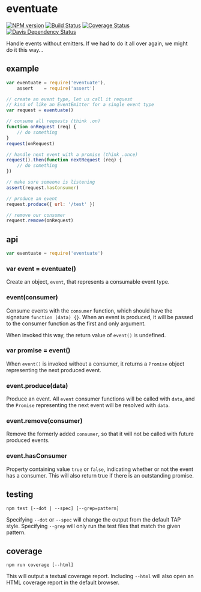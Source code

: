 # eventuate

[![NPM version](https://badge.fury.io/js/eventuate.png)](http://badge.fury.io/js/eventuate)
[![Build Status](https://travis-ci.org/jasonpincin/eventuate.svg?branch=master)](https://travis-ci.org/jasonpincin/eventuate)
[![Coverage Status](https://coveralls.io/repos/jasonpincin/eventuate/badge.png?branch=master)](https://coveralls.io/r/jasonpincin/eventuate?branch=master)
[![Davis Dependency Status](https://david-dm.org/jasonpincin/eventuate.png)](https://david-dm.org/jasonpincin/eventuate)

Handle events without emitters. If we had to do it all over again, we might do it this way...

## example

```javascript
var eventuate = require('eventuate'),
    assert    = require('assert')

// create an event type, let us call it request
// kind of like an EventEmitter for a single event type
var request = eventuate()

// consume all requests (think .on)
function onRequest (req) {
    // do something
}
request(onRequest)

// handle next event with a promise (think .once)
request().then(function nextRequest (req) {
    // do something
})

// make sure someone is listening
assert(request.hasConsumer)

// produce an event
request.produce({ url: '/test' })

// remove our consumer
request.remove(onRequest)
```

## api

```javascript
var eventuate = require('eventuate')
```

### var event = eventuate()

Create an object, `event`, that represents a consumable event type.

### event(consumer)

Consume events with the `consumer` function, which should have the signature 
`function (data) {}`. When an event is produced, it will be passed to the consumer 
function as the first and only argument. 

When invoked this way, the return value of `event()` is undefined.

### var promise = event()

When `event()` is invoked without a consumer, it returns a `Promise` object 
representing the next produced event.

### event.produce(data)

Produce an event. All `event` consumer functions will be called with `data`, and 
the `Promise` representing the next event will be resolved with `data`.

### event.remove(consumer)

Remove the formerly added `consumer`, so that it will not be called with future produced 
events.

### event.hasConsumer

Property containing value `true` or `false`, indicating whether or not the event has a 
consumer. This will also return true if there is an outstanding promise.

## testing

`npm test [--dot | --spec] [--grep=pattern]`

Specifying `--dot` or `--spec` will change the output from the default TAP style. 
Specifying `--grep` will only run the test files that match the given pattern.

## coverage

`npm run coverage [--html]`

This will output a textual coverage report. Including `--html` will also open 
an HTML coverage report in the default browser.
